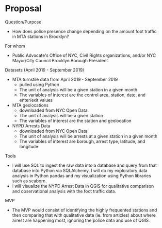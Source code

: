 # Proposal
Question/Purpose
-  How does police presence change depending on the amount foot traffic in MTA stations in Brooklyn? 


For whom
- Public Advocate's Office of NYC, Civil Rights organizations, and/or NYC Mayor/City Council Brooklyn Borough President 

Datasets (April 2019 - September 2019)
- MTA turnstile data from April 2019 - September 2019  
    - pulled using Python
    - The unit of analysis will be a given station in a given month
    - The variables of interest are the control area, station, date, and enter/exit values
- MTA geolocations
    - downloaded from NYC Open Data
    - The unit of analysis will be a given station 
    - The variables of interest are the station and geolocation
- NYPD Arrests Data
    -   downloaded from NYC Open Data
    -   The unit of analysis will be arrests at a given station in a given month
    -   The variables of interest are borough, arrest type, latitude, and longitude

Tools
- I will use SQL to ingest the raw data into a database and query from that database into Python via SQLAlchemy. I will do my exploratory data analysis in Python pandas and my visualization using Python libraries such as seaborn.
- I will visualize the NYPD Arrest Data in QGIS for qualitative comparison and observational analysis with the foot traffic data. 

MVP
- The MVP would consist of identifying the highly frequented stations and then comparing that with qualitative data (ie. from articles) about where arrest are happening most, ignoring the police data and use of QGIS.

